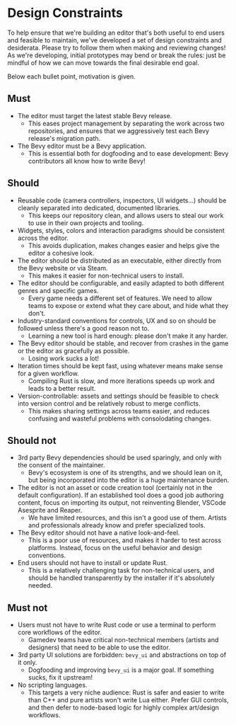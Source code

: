# Design Constraints

To help ensure that we're building an editor that's both useful to end users and feasible to maintain,
we've developed a set of design constraints and desiderata. Please try to follow them when making and reviewing changes!
As we're developing, initial prototypes may bend or break the rules: just be mindful of how we can move towards the final desirable end goal.

Below each bullet point, motivation is given.

## Must

- The editor must target the latest stable Bevy release.
  - This eases project management by separating the work across two repositories, and ensures that we aggressively test each Bevy release's migration path.
- The Bevy editor must be a Bevy application.
  - This is essential both for dogfooding and to ease development: Bevy contributors all know how to write Bevy!

## Should

- Reusable code (camera controllers, inspectors, UI widgets...) should be cleanly separated into dedicated, documented libraries.
  - This keeps our repository clean, and allows users to steal our work to use in their own projects and tooling.
- Widgets, styles, colors and interaction paradigms should be consistent across the editor.
  - This avoids duplication, makes changes easier and helps give the editor a cohesive look.
- The editor should be distributed as an executable, either directly from the Bevy website or via Steam.
  - This makes it easier for non-technical users to install.
- The editor should be configurable, and easily adapted to both different genres and specific games.
  - Every game needs a different set of features. We need to allow teams to expose or extend what they care about, and hide what they don't.
- Industry-standard conventions for controls, UX and so on should be followed unless there's a good reason not to.
  - Learning a new tool is hard enough: please don't make it any harder.
- The Bevy editor should be stable, and recover from crashes in the game or the editor as gracefully as possible.
  - Losing work sucks a lot!
- Iteration times should be kept fast, using whatever means make sense for a given workflow.
  - Compiling Rust is slow, and more iterations speeds up work and leads to a better result.
- Version-controllable: assets and settings should be feasible to check into version control and be relatively robust to merge conflicts.
  - This makes sharing settings across teams easier, and reduces confusing and wasteful problems with consolodating changes.

## Should not

- 3rd party Bevy dependencies should be used sparingly, and only with the consent of the maintainer.
  - Bevy's ecosystem is one of its strengths, and we should lean on it, but being incorporated into the editor is a huge maintenance burden.
- The editor is not an asset or code creation tool (certainly not in the default configuration). If an established tool does a good job authoring content, focus on importing its output, not reinventing Blender, VSCode Asesprite and Reaper.
  - We have limited resources, and this isn't a good use of them. Artists and professionals already know and prefer specialized tools.
- The Bevy editor should not have a native look-and-feel.
  - This is a poor use of resources, and makes it harder to test across platforms. Instead, focus on the useful behavior and design conventions.
- End users should not have to install or update Rust.
  - This is a relatively challenging task for non-technical users, and should be handled transparently by the installer if it's absolutely needed.

## Must not

- Users must not have to write Rust code or use a terminal to perform core workflows of the editor.
  - Gamedev teams have critical non-technical members (artists and designers) that need to be able to use the editor.
- 3rd party UI solutions are forbidden: `bevy_ui` and abstractions on top of it only.
  - Dogfooding and improving `bevy_ui` is a major goal. If something sucks, fix it upstream!
- No scripting languages.
  - This targets a very niche audience: Rust is safer and easier to write than C++ and pure artists won't write Lua either. Prefer GUI controls, and then defer to node-based logic for highly complex art/design workflows.

